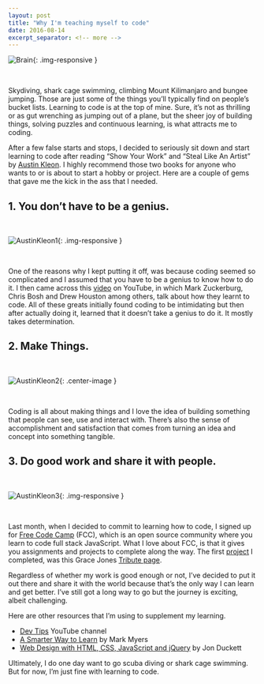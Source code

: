 ```yaml
---
layout: post
title: "Why I'm teaching myself to code"
date: 2016-08-14
excerpt_separator: <!-- more -->
---
```

![Brain]({{site.baseurl}}/images/brain.jpg){: .img-responsive }

<br>

Skydiving, shark cage swimming, climbing Mount Kilimanjaro and bungee jumping. Those are just some of the things you’ll typically find on people’s bucket lists. Learning to code is at the top of mine. Sure, it’s not as thrilling or as gut wrenching as jumping out of a plane, but the sheer joy of building things, solving puzzles and continuous learning, is what attracts me to coding. <!-- more -->

After a few false starts and stops, I decided to seriously sit down and start learning to code after reading “Show Your Work” and “Steal Like An Artist” by [Austin Kleon](http://austinkleon.com/steal/). I highly recommend those two books for anyone who wants to or is about to start a hobby or project. Here are a couple of gems that gave me the kick in the ass that I needed.

## 1. You don’t have to be a genius.

<br>

![AustinKleon1]({{site.baseurl}}/images/austin.jpeg){: .img-responsive }

<br>

One of the reasons why I kept putting it off, was because coding seemed so complicated and I assumed that you have to be a genius to know how to do it. I then came across this [video](https://medium.com/@william_ruz/why-im-teaching-myself-to-code-fa64a58bb190#.m2t7i5qw1) on YouTube, in which Mark Zuckerburg, Chris Bosh and Drew Houston among others, talk about how they learnt to code. All of these greats initially found coding to be intimidating but then after actually doing it, learned that it doesn’t take a genius to do it. It mostly takes determination.

## 2. Make Things.

<br>

![AustinKleon2](https://cdn-images-1.medium.com/max/800/1*ZcKqi-As0hKjlkAt4m3Lgw.gif){: .center-image }

<br>

Coding is all about making things and I love the idea of building something that people can see, use and interact with. There’s also the sense of accomplishment and satisfaction that comes from turning an idea and concept into something tangible.

## 3. Do good work and share it with people.

<br>

![AustinKleon3]({{site.baseurl}}/images/share.jpeg){: .img-responsive }

<br>

Last month, when I decided to commit to learning how to code, I signed up for [Free Code Camp](https://www.freecodecamp.com/) (FCC), which is an open source community where you learn to code full stack JavaScript. What I love about FCC, is that it gives you assignments and projects to complete along the way. The first [project](https://www.freecodecamp.com/challenges/build-a-tribute-page) I completed, was this Grace Jones [Tribute page](https://codepen.io/willruz/full/NNopyJ/).

Regardless of whether my work is good enough or not, I’ve decided to put it out there and share it with the world because that’s the only way I can learn and get better. I’ve still got a long way to go but the journey is exciting, albeit challenging.

Here are other resources that I’m using to supplement my learning.

 - [Dev Tips](https://www.youtube.com/channel/UCyIe-61Y8C4_o-zZCtO4ETQ) YouTube channel
 - [A Smarter Way to Learn](https://www.amazon.com/Mark-Myers/e/B00HNW14T4/ref=dp_byline_cont_ebooks_1) by Mark Myers
 - [Web Design with HTML, CSS, JavaScript and jQuery](https://www.amazon.com/Web-Design-HTML-JavaScript-jQuery/dp/1118907442/ref=asap_bc?ie=UTF8) by Jon Duckett

Ultimately, I do one day want to go scuba diving or shark cage swimming. But for now, I’m just fine with learning to code.
